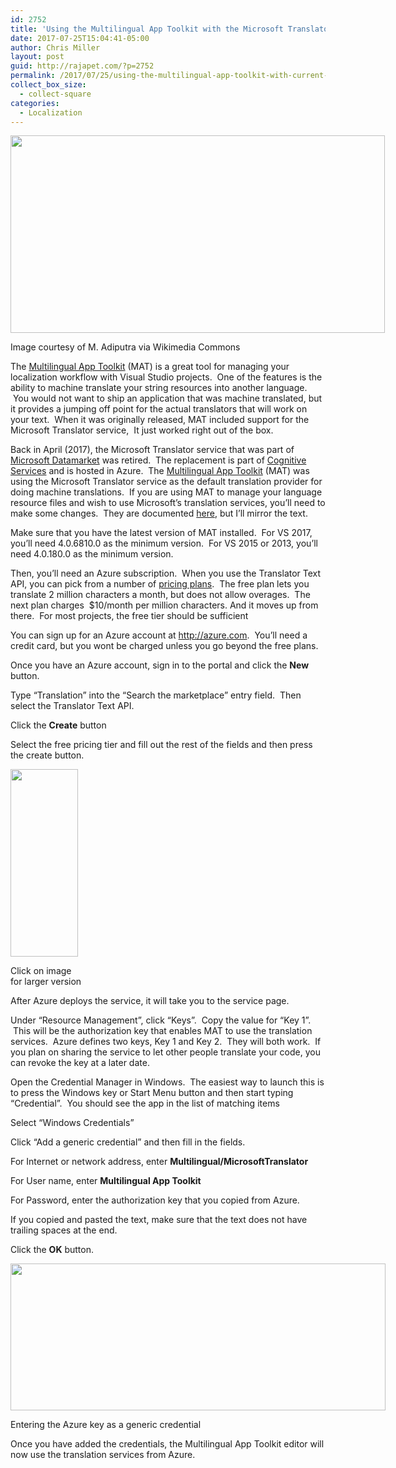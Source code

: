 ```yaml
---
id: 2752
title: 'Using the Multilingual App Toolkit with the Microsoft Translator service from Azure&#8217;s Cognitive Services'
date: 2017-07-25T15:04:41-05:00
author: Chris Miller
layout: post
guid: http://rajapet.com/?p=2752
permalink: /2017/07/25/using-the-multilingual-app-toolkit-with-current-version-of-the-microsoft-translator-service/
collect_box_size:
  - collect-square
categories:
  - Localization
---
```

<div style="width: 609px" class="wp-caption alignnone">
  <img loading="lazy" src="https://i2.wp.com/photos.smugmug.com/photos/i-D66Lc4v/0/e3f9e64e/M/i-D66Lc4v-M.png?resize=599%2C316&#038;ssl=1" alt="" width="599" height="316"  />
  
  <p class="wp-caption-text">
    Image courtesy of M. Adiputra via Wikimedia Commons
  </p>
</div>

The [Multilingual App Toolkit](https://developer.microsoft.com/en-us/windows/develop/multilingual-app-toolkit) (MAT) is a great tool for managing your localization workflow with Visual Studio projects.  One of the features is the ability to machine translate your string resources into another language.  You would not want to ship an application that was machine translated, but it provides a jumping off point for the actual translators that will work on your text.  When it was originally released, MAT included support for the Microsoft Translator service,  It just worked right out of the box.

Back in April (2017), the Microsoft Translator service that was part of [Microsoft Datamarket](https://datamarket.azure.com/home) was retired.  The replacement is part of [Cognitive Services](https://azure.microsoft.com/en-us/services/cognitive-services/) and is hosted in Azure.  The [Multilingual App Toolkit](https://developer.microsoft.com/en-us/windows/develop/multilingual-app-toolkit) (MAT) was using the Microsoft Translator service as the default translation provider for doing machine translations.  If you are using MAT to manage your language resource files and wish to use Microsoft&#8217;s translation services, you&#8217;ll need to make some changes.  They are documented [here](https://multilingualapptoolkit.uservoice.com/knowledgebase/articles/1167898), but I&#8217;ll mirror the text.

Make sure that you have the latest version of MAT installed.  For VS 2017, you&#8217;ll need 4.0.6810.0 as the minimum version.  For VS 2015 or 2013, you&#8217;ll need 4.0.180.0 as the minimum version.

Then, you&#8217;ll need an Azure subscription.  When you use the Translator Text API, you can pick from a number of [pricing plans](https://azure.microsoft.com/en-us/pricing/details/cognitive-services/translator-text-api/).  The free plan lets you translate 2 million characters a month, but does not allow overages.  The next plan charges  $10/month per million characters. And it moves up from there.  For most projects, the free tier should be sufficient

You can sign up for an Azure account at <http://azure.com>.  You&#8217;ll need a credit card, but you wont be charged unless you go beyond the free plans.

Once you have an Azure account, sign in to the portal and click the **New** button.

Type &#8220;Translation&#8221; into the &#8220;Search the marketplace&#8221; entry field.  Then select the Translator Text API.

Click the **Create** button

Select the free pricing tier and fill out the rest of the fields and then press the create button.

<div style="width: 118px" class="wp-caption alignnone">
  <a href="https://i1.wp.com/photos.smugmug.com/photos/i-LrKS2cS/0/1b236708/XL/i-LrKS2cS-XL.png?ssl=1"><img loading="lazy" class="size-medium" src="https://i1.wp.com/photos.smugmug.com/photos/i-LrKS2cS/0/1b236708/S/i-LrKS2cS-S.png?resize=108%2C300&#038;ssl=1" width="108" height="300"  /></a>
  
  <p class="wp-caption-text">
    Click on image for larger version
  </p>
</div>

After Azure deploys the service, it will take you to the service page.

Under &#8220;Resource Management&#8221;, click &#8220;Keys&#8221;.  Copy the value for &#8220;Key 1&#8221;.  This will be the authorization key that enables MAT to use the translation services.  Azure defines two keys, Key 1 and Key 2.  They will both work.  If you plan on sharing the service to let other people translate your code, you can revoke the key at a later date.

Open the Credential Manager in Windows.  The easiest way to launch this is to press the Windows key or Start Menu button and then start typing &#8220;Credential&#8221;.  You should see the app in the list of matching items

Select &#8220;Windows Credentials&#8221;

Click &#8220;Add a generic credential&#8221; and then fill in the fields.

For Internet or network address, enter **Multilingual/MicrosoftTranslator**

For User name, enter **Multilingual App Toolkit**

For Password, enter the authorization key that you copied from Azure.

If you copied and pasted the text, make sure that the text does not have trailing spaces at the end.

Click the **OK** button.

<div style="width: 610px" class="wp-caption alignnone">
  <img loading="lazy" src="https://i2.wp.com/photos.smugmug.com/photos/i-D4cGxtT/0/5b7c4039/M/i-D4cGxtT-M.png?resize=600%2C235&#038;ssl=1" alt="" width="600" height="235"  />
  
  <p class="wp-caption-text">
    Entering the Azure key as a generic credential
  </p>
</div>

Once you have added the credentials, the Multilingual App Toolkit editor will now use the translation services from Azure.

&nbsp;